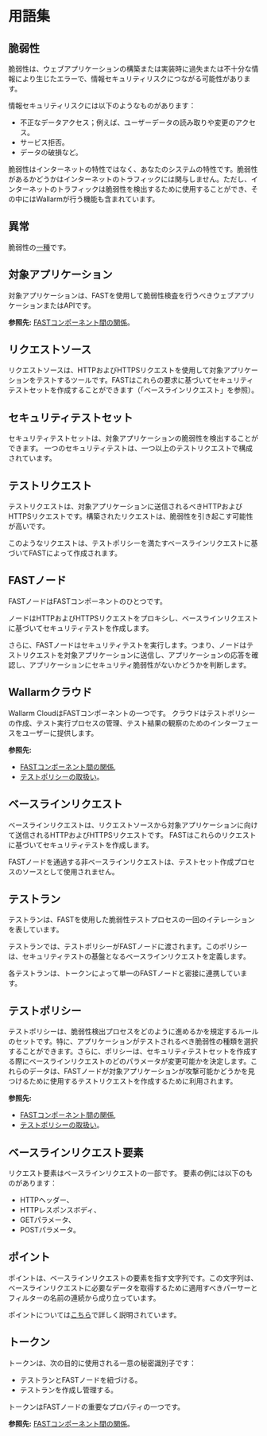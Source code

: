 [doc-points]:       dsl/points/intro.md
[doc-internals]:    operations/internals.md
[doc-policies]:     operations/test-policy/overview.md
[doc-vuln-list]:    vuln-list.md

[vuln-anomaly]:     vuln-list.md#anomaly

#   用語集

## 脆弱性

脆弱性は、ウェブアプリケーションの構築または実装時に過失または不十分な情報により生じたエラーで、情報セキュリティリスクにつながる可能性があります。

情報セキュリティリスクには以下のようなものがあります：

* 不正なデータアクセス；例えば、ユーザーデータの読み取りや変更のアクセス。
* サービス拒否。
* データの破損など。

脆弱性はインターネットの特性ではなく、あなたのシステムの特性です。脆弱性があるかどうかはインターネットのトラフィックには関与しません。ただし、インターネットのトラフィックは脆弱性を検出するために使用することができ、その中にはWallarmが行う機能も含まれています。

## 異常

脆弱性の[一種][vuln-anomaly]です。

##  対象アプリケーション

対象アプリケーションは、FASTを使用して脆弱性検査を行うべきウェブアプリケーションまたはAPIです。

**参照先:** [FASTコンポーネント間の関係][doc-internals]。

##  リクエストソース 

リクエストソースは、HTTPおよびHTTPSリクエストを使用して対象アプリケーションをテストするツールです。FASTはこれらの要求に基づいてセキュリティテストセットを作成することができます（「ベースラインリクエスト」を参照）。

##  セキュリティテストセット

セキュリティテストセットは、対象アプリケーションの脆弱性を検出することができます。
一つのセキュリティテストは、一つ以上のテストリクエストで構成されています。

##  テストリクエスト

テストリクエストは、対象アプリケーションに送信されるべきHTTPおよびHTTPSリクエストです。構築されたリクエストは、脆弱性を引き起こす可能性が高いです。

このようなリクエストは、テストポリシーを満たすベースラインリクエストに基づいてFASTによって作成されます。

##  FASTノード

FASTノードはFASTコンポーネントのひとつです。

ノードはHTTPおよびHTTPSリクエストをプロキシし、ベースラインリクエストに基づいてセキュリティテストを作成します。

さらに、FASTノードはセキュリティテストを実行します。つまり、ノードはテストリクエストを対象アプリケーションに送信し、アプリケーションの応答を確認し、アプリケーションにセキュリティ脆弱性がないかどうかを判断します。

##  Wallarmクラウド

Wallarm CloudはFASTコンポーネントの一つです。
クラウドはテストポリシーの作成、テスト実行プロセスの管理、テスト結果の観察のためのインターフェースをユーザーに提供します。

**参照先:**
* [FASTコンポーネント間の関係][doc-internals],
* [テストポリシーの取扱い][doc-policies]。

##  ベースラインリクエスト

ベースラインリクエストは、リクエストソースから対象アプリケーションに向けて送信されるHTTPおよびHTTPSリクエストです。
FASTはこれらのリクエストに基づいてセキュリティテストを作成します。

FASTノードを通過する非ベースラインリクエストは、テストセット作成プロセスのソースとして使用されません。

##  テストラン

テストランは、FASTを使用した脆弱性テストプロセスの一回のイテレーションを表しています。

テストランでは、テストポリシーがFASTノードに渡されます。このポリシーは、セキュリティテストの基盤となるベースラインリクエストを定義します。

各テストランは、トークンによって単一のFASTノードと密接に連携しています。

##  テストポリシー

テストポリシーは、脆弱性検出プロセスをどのように進めるかを規定するルールのセットです。特に、アプリケーションがテストされるべき脆弱性の種類を選択することができます。さらに、ポリシーは、セキュリティテストセットを作成する際にベースラインリクエストのどのパラメータが変更可能かを決定します。これらのデータは、FASTノードが対象アプリケーションが攻撃可能かどうかを見つけるために使用するテストリクエストを作成するために利用されます。

**参照先:**
* [FASTコンポーネント間の関係][doc-internals],
* [テストポリシーの取扱い][doc-policies]。

##  ベースラインリクエスト要素

リクエスト要素はベースラインリクエストの一部です。
要素の例には以下のものがあります：

* HTTPヘッダー、 
* HTTPレスポンスボディ、 
* GETパラメータ、 
* POSTパラメータ。

##  ポイント

ポイントは、ベースラインリクエストの要素を指す文字列です。この文字列は、ベースラインリクエストに必要なデータを取得するために適用すべきパーサーとフィルターの名前の連続から成り立っています。

ポイントについては[こちら][doc-points]で詳しく説明されています。

##  トークン

トークンは、次の目的に使用される一意の秘密識別子です：
* テストランとFASTノードを紐づける。
* テストランを作成し管理する。

トークンはFASTノードの重要なプロパティの一つです。

**参照先:** [FASTコンポーネント間の関係][doc-internals]。